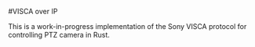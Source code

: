 #VISCA over IP

This is a work-in-progress implementation of the Sony VISCA protocol for controlling PTZ camera in Rust.